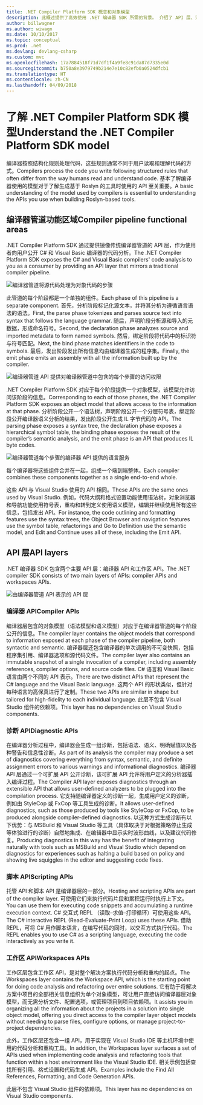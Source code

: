 ```yaml
---
title: .NET Compiler Platform SDK 概念和对象模型
description: 此概述提供了高效使用 .NET 编译器 SDK 所需的背景。 介绍了 API 层、涉及的主要类型以及总体对象模型。
author: billwagner
ms.author: wiwagn
ms.date: 10/10/2017
ms.topic: conceptual
ms.prod: .net
ms.devlang: devlang-csharp
ms.custom: mvc
ms.openlocfilehash: 17a7884518f71d7df1f4a9fe8c91da87d7335e0d
ms.sourcegitcommit: b750a8e3979749b214e7e10c82efb0a0524dfcb1
ms.translationtype: HT
ms.contentlocale: zh-CN
ms.lasthandoff: 04/09/2018
---
```

# <a name="understand-the-net-compiler-platform-sdk-model"></a><span data-ttu-id="6e85f-104">了解 .NET Compiler Platform SDK 模型</span><span class="sxs-lookup"><span data-stu-id="6e85f-104">Understand the .NET Compiler Platform SDK model</span></span>

<span data-ttu-id="6e85f-105">编译器按照结构化规则处理代码，这些规则通常不同于用户读取和理解代码的方式。</span><span class="sxs-lookup"><span data-stu-id="6e85f-105">Compilers process the code you write following structured rules that often differ from the way humans read and understand code.</span></span> <span data-ttu-id="6e85f-106">基本了解编译器使用的模型对于了解生成基于 Roslyn 的工具时使用的 API 至关重要。</span><span class="sxs-lookup"><span data-stu-id="6e85f-106">A basic understanding of the model used by compilers is essential to understanding the APIs you use when building Roslyn-based tools.</span></span> 

## <a name="compiler-pipeline-functional-areas"></a><span data-ttu-id="6e85f-107">编译器管道功能区域</span><span class="sxs-lookup"><span data-stu-id="6e85f-107">Compiler pipeline functional areas</span></span>

<span data-ttu-id="6e85f-108">.NET Compiler Platform SDK 通过提供镜像传统编译器管道的 API 层，作为使用者向用户公开 C# 和 Visual Basic 编译器的代码分析。</span><span class="sxs-lookup"><span data-stu-id="6e85f-108">The .NET Compiler Platform SDK exposes the C# and Visual Basic compilers' code analysis to you as a consumer by providing an API layer that mirrors a traditional compiler pipeline.</span></span>

![编译器管道将源代码处理为对象代码的步骤](media/compiler-api-model/compiler-pipeline.png)

<span data-ttu-id="6e85f-110">此管道的每个阶段都是一个单独的组件。</span><span class="sxs-lookup"><span data-stu-id="6e85f-110">Each phase of this pipeline is a separate component.</span></span> <span data-ttu-id="6e85f-111">首先，分析阶段标记化源文本，并将其分析为遵循语言语法的语法。</span><span class="sxs-lookup"><span data-stu-id="6e85f-111">First, the parse phase tokenizes and parses source text into syntax that follows the language grammar.</span></span> <span data-ttu-id="6e85f-112">随后，声明阶段分析源和导入的元数据，形成命名符号。</span><span class="sxs-lookup"><span data-stu-id="6e85f-112">Second, the declaration phase analyzes source and imported metadata to form named symbols.</span></span> <span data-ttu-id="6e85f-113">然后，绑定阶段将代码中的标识符与符号匹配。</span><span class="sxs-lookup"><span data-stu-id="6e85f-113">Next, the bind phase matches identifiers in the code to symbols.</span></span> <span data-ttu-id="6e85f-114">最后，发出阶段发出所有信息均由编译器生成的程序集。</span><span class="sxs-lookup"><span data-stu-id="6e85f-114">Finally, the emit phase emits an assembly with all the information built up by the compiler.</span></span>

![编译器管道 API 提供对编译器管道中包含的每个步骤的访问权限](media/compiler-api-model/compiler-pipeline-api.png)

<span data-ttu-id="6e85f-116">.NET Compiler Platform SDK 对应于每个阶段提供一个对象模型，该模型允许访问该阶段的信息。</span><span class="sxs-lookup"><span data-stu-id="6e85f-116">Corresponding to each of those phases, the .NET Compiler Platform SDK exposes an object model that allows access to the information at that phase.</span></span> <span data-ttu-id="6e85f-117">分析阶段公开一个语法树，声明阶段公开一个分层符号表，绑定阶段公开编译器语义分析的结果，发出阶段公开生成 IL 字节代码的 API。</span><span class="sxs-lookup"><span data-stu-id="6e85f-117">The parsing phase exposes a syntax tree, the declaration phase exposes a hierarchical symbol table, the binding phase exposes the result of the compiler’s semantic analysis, and the emit phase is an API that produces IL byte codes.</span></span>

![编译器管道每个步骤的编译器 API 提供的语言服务](media/compiler-api-model/compiler-pipeline-lang-svc.png)

<span data-ttu-id="6e85f-119">每个编译器将这些组件合并在一起，组成一个端到端整体。</span><span class="sxs-lookup"><span data-stu-id="6e85f-119">Each compiler combines these components together as a single end-to-end whole.</span></span>

<span data-ttu-id="6e85f-120">这些 API 与 Visual Studio 使用的 API 相同。</span><span class="sxs-lookup"><span data-stu-id="6e85f-120">These APIs are the same ones used by Visual Studio.</span></span> <span data-ttu-id="6e85f-121">例如，代码大纲和格式设置功能使用语法树，对象浏览器和导航功能使用符号表，重构和转到定义使用语义模型，编辑并继续使用所有这些信息，包括发出 API。</span><span class="sxs-lookup"><span data-stu-id="6e85f-121">For instance, the code outlining and formatting features use the syntax trees, the Object Browser and navigation features use the symbol table, refactorings and Go to Definition use the semantic model, and Edit and Continue uses all of these, including the Emit API.</span></span> 

## <a name="api-layers"></a><span data-ttu-id="6e85f-122">API 层</span><span class="sxs-lookup"><span data-stu-id="6e85f-122">API layers</span></span>

<span data-ttu-id="6e85f-123">.NET 编译器 SDK 包含两个主要 API 层：编译器 API 和工作区 API。</span><span class="sxs-lookup"><span data-stu-id="6e85f-123">The .NET compiler SDK consists of two main layers of APIs: compiler APIs and workspaces APIs.</span></span>

![由编译器管道 API 表示的 API 层](media/compiler-api-model/api-layers.png)

### <a name="compiler-apis"></a><span data-ttu-id="6e85f-125">编译器 API</span><span class="sxs-lookup"><span data-stu-id="6e85f-125">Compiler APIs</span></span>

<span data-ttu-id="6e85f-126">编译器层包含的对象模型（语法模型和语义模型）对应于在编译器管道的每个阶段公开的信息。</span><span class="sxs-lookup"><span data-stu-id="6e85f-126">The compiler layer contains the object models that correspond to information exposed at each phase of the compiler pipeline, both syntactic and semantic.</span></span> <span data-ttu-id="6e85f-127">编译器层还包含编译器的单次调用的不可变快照，包括程序集引用、编译器选项和源代码文件。</span><span class="sxs-lookup"><span data-stu-id="6e85f-127">The compiler layer also contains an immutable snapshot of a single invocation of a compiler, including assembly references, compiler options, and source code files.</span></span> <span data-ttu-id="6e85f-128">C# 语言和 Visual Basic 语言由两个不同的 API 表示。</span><span class="sxs-lookup"><span data-stu-id="6e85f-128">There are two distinct APIs that represent the C# language and the Visual Basic language.</span></span> <span data-ttu-id="6e85f-129">这两个 API 的形状类似，但针对每种语言的高保真进行了定制。</span><span class="sxs-lookup"><span data-stu-id="6e85f-129">These two APIs are similar in shape but tailored for high-fidelity to each individual language.</span></span> <span data-ttu-id="6e85f-130">此层不包含 Visual Studio 组件的依赖项。</span><span class="sxs-lookup"><span data-stu-id="6e85f-130">This layer has no dependencies on Visual Studio components.</span></span>

### <a name="diagnostic-apis"></a><span data-ttu-id="6e85f-131">诊断 API</span><span class="sxs-lookup"><span data-stu-id="6e85f-131">Diagnostic APIs</span></span>

<span data-ttu-id="6e85f-132">在编译器分析过程中，编译器会生成一组诊断，包括语法、语义、明确赋值以及各种警告和信息性诊断。</span><span class="sxs-lookup"><span data-stu-id="6e85f-132">As part of its analysis the compiler may produce a set of diagnostics covering everything from syntax, semantic, and definite assignment errors to various warnings and informational diagnostics.</span></span> <span data-ttu-id="6e85f-133">编译器 API 层通过一个可扩展 API 公开诊断，该可扩展 API 允许将用户定义的分析器插入编译过程。</span><span class="sxs-lookup"><span data-stu-id="6e85f-133">The Compiler API layer exposes diagnostics through an extensible API that allows user-defined analyzers to be plugged into the compilation process.</span></span> <span data-ttu-id="6e85f-134">它支持随编译器定义的诊断一起，生成用户定义的诊断，例如由 StyleCop 或 FxCop 等工具生成的诊断。</span><span class="sxs-lookup"><span data-stu-id="6e85f-134">It allows user-defined diagnostics, such as those produced by tools like StyleCop or FxCop, to be produced alongside compiler-defined diagnostics.</span></span> <span data-ttu-id="6e85f-135">以这种方式生成诊断有以下优势：与 MSBuild 和 Visual Studio 等工具（具体取决于对根据策略停止生成等体验进行的诊断）自然地集成、在编辑器中显示实时波形曲线，以及建议代码修复。</span><span class="sxs-lookup"><span data-stu-id="6e85f-135">Producing diagnostics in this way has the benefit of integrating naturally with tools such as MSBuild and Visual Studio which depend on diagnostics for experiences such as halting a build based on policy and showing live squiggles in the editor and suggesting code fixes.</span></span>

### <a name="scripting-apis"></a><span data-ttu-id="6e85f-136">脚本 API</span><span class="sxs-lookup"><span data-stu-id="6e85f-136">Scripting APIs</span></span>

<span data-ttu-id="6e85f-137">托管 API 和脚本 API 是编译器层的一部分。</span><span class="sxs-lookup"><span data-stu-id="6e85f-137">Hosting and scripting APIs are part of the compiler layer.</span></span> <span data-ttu-id="6e85f-138">可使用它们来执行代码片段和累积运行时执行上下文。</span><span class="sxs-lookup"><span data-stu-id="6e85f-138">You can use them for executing code snippets and accumulating a runtime execution context.</span></span>
<span data-ttu-id="6e85f-139">C# 交互式 REPL （读取–求值–打印循环）可使用这些 API。</span><span class="sxs-lookup"><span data-stu-id="6e85f-139">The C# interactive REPL (Read-Evaluate-Print Loop) uses these APIs.</span></span> <span data-ttu-id="6e85f-140">借助 REPL，可将 C# 用作脚本语言，在编写代码的同时，以交互方式执行代码。</span><span class="sxs-lookup"><span data-stu-id="6e85f-140">The REPL enables you to use C# as a scripting language, executing the code interactively as you write it.</span></span>

### <a name="workspaces-apis"></a><span data-ttu-id="6e85f-141">工作区 API</span><span class="sxs-lookup"><span data-stu-id="6e85f-141">Workspaces APIs</span></span>

<span data-ttu-id="6e85f-142">工作区层包含工作区 API，是对整个解决方案执行代码分析和重构的起点。</span><span class="sxs-lookup"><span data-stu-id="6e85f-142">The Workspaces layer contains the Workspace API, which is the starting point for doing code analysis and refactoring over entire solutions.</span></span> <span data-ttu-id="6e85f-143">它有助于将解决方案中项目的全部相关信息组织为单个对象模型，可让用户直接访问编译器层对象模型，而无需分析文件、配置选项，或管理项目到项目依赖项。</span><span class="sxs-lookup"><span data-stu-id="6e85f-143">It assists you in organizing all the information about the projects in a solution into single object model, offering you direct access to the compiler layer object models without needing to parse files, configure options, or manage project-to-project dependencies.</span></span>

<span data-ttu-id="6e85f-144">此外，工作区层还包含一组 API，用于实现在 Visual Studio IDE 等主机环境中使用的代码分析和重构工具。</span><span class="sxs-lookup"><span data-stu-id="6e85f-144">In addition, the Workspaces layer surfaces a set of APIs used when implementing code analysis and refactoring tools that function within a host environment like the Visual Studio IDE.</span></span> <span data-ttu-id="6e85f-145">相关示例包括查找所有引用、格式设置和代码生成 API。</span><span class="sxs-lookup"><span data-stu-id="6e85f-145">Examples include the Find All References, Formatting, and Code Generation APIs.</span></span>

<span data-ttu-id="6e85f-146">此层不包含 Visual Studio 组件的依赖项。</span><span class="sxs-lookup"><span data-stu-id="6e85f-146">This layer has no dependencies on Visual Studio components.</span></span>

